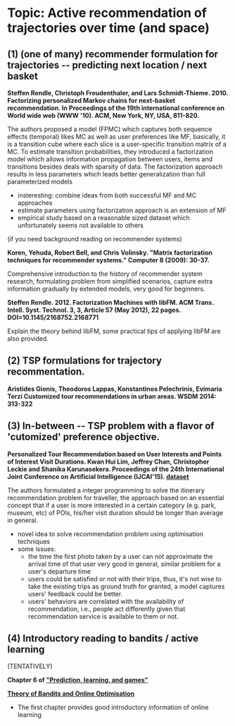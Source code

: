 Topic: Active recommendation of trajectories over time (and space)
=========== 

(1) (one of many) recommender formulation for trajectories -- predicting next location / next basket
-----------

**Steffen Rendle, Christoph Freudenthaler, and Lars Schmidt-Thieme. 2010. 
Factorizing personalized Markov chains for next-basket recommendation. 
In Proceedings of the 19th international conference on World wide web (WWW '10). ACM, New York, NY, USA, 811-820.**

The authors proposed a model (FPMC) which captures both sequence effects (temporal) likes MC as well as user preferences like MF,
basically, it is a transition cube where each slice is a user-specific transition matrix of a MC.
To estimate transition probabilities, they introduced a factorization model which allows information propagation between users, items and
transitions besides deals with sparsity of data. 
The factorization approach results in less parameters which leads better generalization than full parameterized models

* insteresting: combine ideas from both successful MF and MC approaches
* estimate parameters using factorization approach is an extension of MF
* empirical study based on a reasonable sized dataset which unfortunately seems not available to others


(if you need background reading on recommender systems)

**Koren, Yehuda, Robert Bell, and Chris Volinsky. 
"Matrix factorization techniques for recommender systems." Computer 8 (2009): 30-37.**

Comprehensive introduction to the history of recommender system research,
formulating problem from simplified scenarios, capture extra information gradually by extended models, very good for beginners.


**Steffen Rendle. 2012. 
Factorization Machines with libFM. 
ACM Trans. Intell. Syst. Technol. 3, 3, Article 57 (May 2012), 22 pages. DOI=10.1145/2168752.2168771**

Explain the theory behind libFM, some practical tips of applying libFM are also provided.


(2) TSP formulations for trajectory recommentation.
-----------

**Aristides Gionis, Theodoros Lappas, Konstantinos Pelechrinis, Evimaria Terzi
Customized tour recommendations in urban areas. 
WSDM 2014: 313-322**

(3) In-between -- TSP problem with a flavor of 'cutomized' preference objective. 
-----------

**Personalized Tour Recommendation based on User Interests and Points of Interest Visit Durations. 
Kwan Hui Lim, Jeffrey Chan, Christopher Leckie and Shanika Karunasekera. 
Proceedings of the 24th International Joint Conference on Artificial Intelligence (IJCAI'15). 
[dataset](https://sites.google.com/site/limkwanhui/datacode#ijcai15)**

The authors formulated a integer programming to solve the itinerary recommendation problem for traveller,
the approach based on an essential concept that if a user is more interested in a certain category (e.g. park, museum, etc) 
of POIs, his/her visit duration should be longer than average in general.

* novel idea to solve recommendation problem using optimisation techniques
* some issues:
  * the time the first photo taken by a user can not approximate the arrival time of that user very good in general, 
    similar problem for a user's departure time
  * users could be satisfied or not with their trips, thus, it's not wise to take the existing trips as ground truth for granted,
    a model captures users' feedback could be better.
  * users' behaviors are correlated with the availability of recommendation, i.e., people act differently given that
    recommendation service is available to them or not.


(4) Introductory reading to bandits / active learning 
-----------

(TENTATIVELY)

**Chapter 6 of ["Prediction, learning, and games"](http://www.ii.uni.wroc.pl/~lukstafi/pmwiki/uploads/AGT/Prediction_Learning_and_Games.pdf)**

**[Theory of Bandits and Online Optimisation](http://www.cs.huji.ac.il/~shais/papers/OLsurvey.pdf)**
  * The first chapter provides good introductory information of online learning
